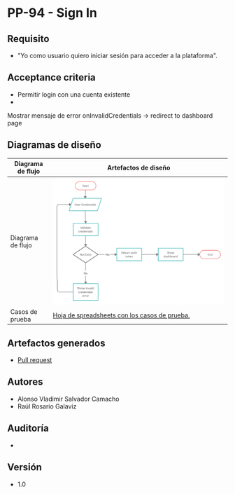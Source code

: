 # PP-94 - Sign In

## Requisito

- "Yo como usuario quiero iniciar sesión para acceder a la plataforma".

## Acceptance criteria

- Permitir login con una cuenta existente
-
Mostrar mensaje de error onInvalidCredentials → redirect to dashboard page

## Diagramas de diseño

| Diagrama de flujo | Artefactos de diseño |
| ------------------|--------------------- |
| Diagrama de flujo | ![Solution Chart](../../assets/Auth.jpg "Signin Flow Chart") |
| Casos de prueba | [Hoja de spreadsheets con los casos de prueba.](https://docs.google.com/spreadsheets/d/16ehQSnRzp1Ajum9x7SWQOgrrmd7syu8VT2m2APsHofw/edit#gid=0) |


## Artefactos generados

- <a href="https://github.com/Taro-IT/frappe/pull/23">Pull request</a>


## Autores

- Alonso Vladimir Salvador Camacho
- Raúl Rosario Galaviz

## Auditoría
-


## Versión

- 1.0
